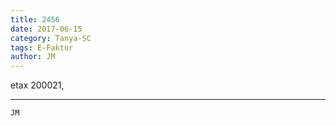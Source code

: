 ```yaml
---
title: 2456
date: 2017-06-15
category: Tanya-SC
tags: E-Faktur
author: JM
---
```


etax 200021,

---



`JM`
